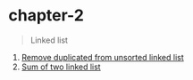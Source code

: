 # chapter-2

> Linked list

1. [Remove duplicated from unsorted linked list](./1.remove_duplicates_linked_list.js)
1. [Sum of two linked list](./2.sum_of_two_linked_list.js)
